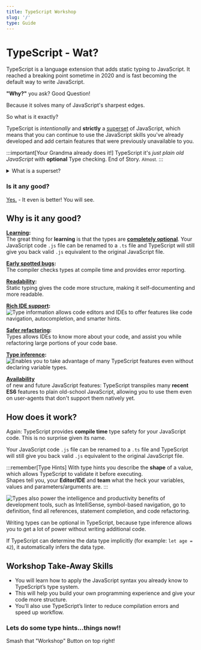 ```yaml
---
title: TypeScript Workshop
slug: '/'
type: Guide
---
```


# TypeScript - Wat?

TypeScript is a language extension that adds static typing to JavaScript. 
It reached a breaking point sometime in 2020 and is fast becoming the default way to write JavaScript.

**"Why?"** you ask? Good Question!

Because it solves many of JavaScript's sharpest edges. 

So what is it exactly?

TypeScript is _intentionally_ and **strictly** a <ins>superset</ins> of JavaScript, which means that you can continue to use the JavaScript skills you've already developed and add certain features that were previously unavailable to you.

:::important[Your Grandma already does it!]
TypeScript it's _just plain old JavaScript_ with **optional** Type checking. End of Story. 
<small>Almost.</small>
:::

<details>
  <summary>What is a superset?</summary>

![TypeScript covers plain old JavaScript as you already know it (maybe not yet as good as your Grandma)](ts-superset.jpg)
</details>

### Is it any good?

[Yes.](https://news.ycombinator.com/item?id=3067434) - It even is better! You will see.

## Why is it any good?

**<u>Learning</u>:**<br/> The great thing for **learning** is that the types are <ins>**completely optional**</ins>. Your JavaScript code `.js` file can be renamed to a `.ts` file and TypeScript will still give you back valid `.js` equivalent to the original JavaScript file.


**<u>Early spotted bugs</u>:**<br/> The compiler checks types at compile time and provides error reporting.


**<u>Readability</u>:**<br/> Static typing gives the code more structure, making it self-documenting and more readable.


**<u>Rich IDE support</u>:**<br/>
![Type information allows code editors and IDEs to offer features like code navigation, autocompletion, and smarter hints.](TypeScript-autocomplete.webp)
 
 
**<u>Safer refactoring</u>:**<br/> Types allows IDEs to know more about your code, and assist you while refactoring large portions of your code base.


**<u>Type inference</u>:**<br/> 
![Enables you to take advantage of many TypeScript features even without declaring variable types.](TypeScript-type-inference.png)


**<u>Availability</u>**<br/> of new and future JavaScript features: TypeScript transpiles many **recent ES6** features to plain old-school JavaScript, allowing you to use them even on user-agents that don't support them natively yet.


## How does it work?

Again: TypeScript provides **compile time** type safety for your JavaScript code.
This is no surprise given its name.

Your JavaScript code `.js` file can be renamed to a `.ts` file and TypeScript will still give you back valid `.js` equivalent to the original JavaScript file.

:::remember[Type Hints]
With type hints you describe the **shape** of a value, which allows TypeScript to validate it before executing.
<br/>
Shapes tell you, your **Editor/IDE** and **team** what the heck your variables, values and parameters/arguments are.
:::

[//]: # (Through static type checking, **TypeScript catches code issues early** in development that JavaScript can't normally catch until the code is run in the browser.)

[//]: # (Types also let you describe what your code is intended to do.)

[//]: # (If you're working on a team, a teammate who comes in after you can easily understand it too.)

![Types also power the intelligence and productivity benefits of development tools, such as IntelliSense, symbol-based navigation, go to definition, find all references, statement completion, and code refactoring.](TypeScript-type-inference-on-arrays.png)

Writing types can be optional in TypeScript, because type inference allows you to get a lot of power without writing additional code. 

If TypeScript can determine the data type implicitly (for example: `let age = 42`), it automatically infers the data type.

## Workshop Take-Away Skills

- You will learn how to apply the JavaScript syntax you already know to TypeScript’s type system.
- This will help you build your own programming experience and give your code more structure.
- You’ll also use TypeScript’s linter to reduce compilation errors and speed up workflow.

### Lets do some type hints...things now!!

Smash that "Workshop" Button on top right!

